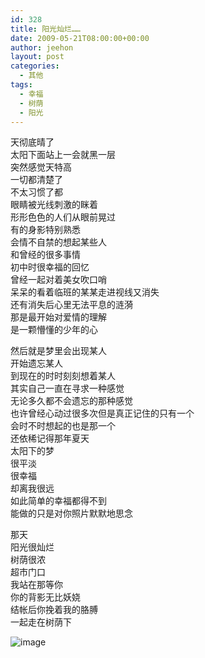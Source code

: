 ```yaml
---
id: 328
title: 阳光灿烂……
date: 2009-05-21T08:00:00+00:00
author: jeehon
layout: post
categories:
  - 其他
tags:
  - 幸福
  - 树荫
  - 阳光
---
```

天彻底晴了  
太阳下面站上一会就黑一层  
突然感觉天特高  
一切都清楚了  
不太习惯了都  
眼睛被光线刺激的眯着  
形形色色的人们从眼前晃过  
有的身影特别熟悉  
会情不自禁的想起某些人  
和曾经的很多事情  
初中时很幸福的回忆  
曾经一起对着美女吹口哨  
呆呆的看着临班的某某走进视线又消失  
还有消失后心里无法平息的涟漪  
那是最开始对爱情的理解  
是一颗懵懂的少年的心

然后就是梦里会出现某人  
开始遗忘某人  
到现在的时时刻刻想着某人  
其实自己一直在寻求一种感觉  
无论多久都不会遗忘的那种感觉  
也许曾经心动过很多次但是真正记住的只有一个  
会时不时想起的也是那一个  
还依稀记得那年夏天  
太阳下的梦  
很平淡  
很幸福  
却离我很远  
如此简单的幸福都得不到  
能做的只是对你照片默默地思念

那天  
阳光很灿烂  
树荫很浓  
超市门口  
我站在那等你  
你的背影无比妖娆  
结帐后你挽着我的胳膊  
一起走在树荫下

<img src="http://hiphotos.baidu.com/wewe%E9%AB%98/pic/item/a4a71f0e78dd7c356159f355.jpg" alt="image" border="0" />